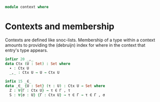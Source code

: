 ```agda
module context where
```

# Contexts and membership
Contexts are defined like snoc-lists. Membership of a type within a context amounts to providing the (debruijn) index for where in the context that entry's type appears.
```agda
infixr 20 _,_
data Ctx (U : Set) : Set where
  ∙ : Ctx U
  _,_ : Ctx U → U → Ctx U

infix 15 _∈_
data _∈_ {U : Set} (τ : U) : Ctx U → Set where
  Z : ∀{Γ : Ctx U} → τ ∈ Γ , τ
  S : ∀{σ : U} {Γ : Ctx U} → τ ∈ Γ → τ ∈ Γ , σ
```